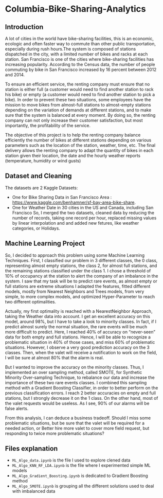 # Columbia-Bike-Sharing-Analytics

## Introduction
A lot of cities in the world have bike-sharing facilities, this is an economic, ecologic and often faster way to commute than other public transportation, especially during rush hours.The system is composed of stations dispatched in the city, with a limited number of bikes and racks at each station. San Francisco is one of the cities where bike-sharing facilities has increasing popularity. According to the Census data, the number of people commuting by bike in San Francisco increased by 16 percent between 2012 and 2014. 

To ensure an efficient service, the renting company must ensure that no station is either full (a customer would need to find another station to rack his bike) or empty (a customer would need to find another station to pick a bike). In order to prevent these two situations, some employees have the mission to move bikes from almost-full stations to almost-empty stations depending on the variation of demands at different stations, and to make sure that the system is balanced at every moment. By doing so, the renting company can not only increase their customer satisfaction, but most importantly, the profitability of the service.

The objective of this project is to help the renting company balance efficiently the number of bikes at different stations depending on various parameters such as the location of the station,  weather, time, etc. The final delivery allows the renting company to adapt the quantity of bikes in each station given their location, the date and the hourly weather reports (temperature, humidity or wind gusts)

## Dataset and Cleaning

The datasets are 2 Kaggle Datasets:
- One for Bike Sharing Data in San Francisco Area : https://www.kaggle.com/benhamner/sf-bay-area-bike-share.
- One for Weather Date in 30 cities in the US and Canada, including San Francisco
So, I merged the two datasets, cleaned data by reducing the number of records, taking one record per hour, replaced missing values by linear interpolation and and added new fetures, like weather categories, or Holidays.

## Machine Learning Project
So, I decided to approach this problem using some Machine Learning Techniques. First, I classified our problem in 3 different classes, the 0 class, representing almost empty stations, the class 2, for almost full stations, and the remaining stations classified under the class 1. I chose a threshold of 10% of occupancy at the station to alert the company of an imbalance in the system. I saw that my task will be to predict rare events, as almost empty or full stations are extreme situations
I adapted the features, fitted different models, mostly from Nearest Neighbors and Trees models, from very simple, to more complex models, and optimized Hyper-Parameter to reach two different optimalities.

Actually, my first optimality is reached with a NearestNeighbor Approach, taking the Weather data into account. I get an excellent accuracy on this model, around 98%, but I have to take a look to minority classes. In fact, if I predict almost surely the normal situation, the rare events will be much more difficult to predict. Here, I reached 40% of accuracy on “never-seen” data for both empty and full stations. Hence, I will be able to recognize a problematic situation in 40% of those cases, and miss 60% of problematic situations. However, I observe a very good prediction accuracy on the 3 classes. Then, when the valet will receive a notification to work on the field, I will be sure at almost 80% that the alarm is real.

But I wanted to improve the accuracy on the minority classes. Thus, I implemented an over sampling method, called SMOTE, for Synthetic Minority Over-sampling Technique, to rebalance our data and increase the importance of these two rare events classes. I combined this sampling method with a Gradient Boosting Classifier, in order to better perform on the previous classification errors. I reach 2 better accuracies on empty and full stations, but I strongly decrease it on the 1 class. On the other hand, most of the valet requests would be useless. As I see, 90% of our alarms will be false alerts.

From this analysis, I can deduce a business tradeoff. Should I miss some problematic situations, but be sure that the valet will be required for a needed action, or Better hire more valet to cover more field request, but responding to twice more problematic situations?

## Files explanation
- `ML_Algo_data.ipynb` is the file I used to explore clened data
- `ML_Algo_KNN_RF_LDA.ipynb` is the file where I experimented simple ML models
- `ML_Algo_Gradient_Boosting.ipynb` is dedicated to Gradient Boosting method
- `ML_Algo_SMOTE.ipynb` is grouping all the different solutions used to deal with imbalanced data
